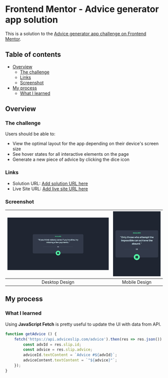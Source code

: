 # Frontend Mentor - Advice generator app solution

This is a solution to the [Advice generator app challenge on Frontend Mentor](https://www.frontendmentor.io/challenges/advice-generator-app-QdUG-13db).  

## Table of contents

- [Overview](#overview)
  - [The challenge](#the-challenge)
  - [Links](#links)
  - [Screenshot](#screenshot)
- [My process](#my-process)
  - [What I learned](#what-i-learned)

## Overview

### The challenge

Users should be able to:

- View the optimal layout for the app depending on their device's screen size
- See hover states for all interactive elements on the page
- Generate a new piece of advice by clicking the dice icon

### Links

- Solution URL: [Add solution URL here](https://your-solution-url.com)
- Live Site URL: [Add live site URL here](https://your-live-site-url.com)

### Screenshot

| ![Image 1](./screenshots/desktop.jpeg) | ![Image 2](./screenshots/mobile.jpeg) |
|:-----------------------:|:-----------------------:|
|     Desktop Design  |    Mobile Design  |


## My process

### What I learned

Using **JavaScript Fetch** is pretty useful to update the UI with data from API.
```js
function getAdvice () {
    fetch('https://api.adviceslip.com/advice').then(res => res.json()).then(res => {
        const advId = res.slip.id;    
        const advice = res.slip.advice;
        adviceId.textContent = `Advice #${advId}`;
        adviceContent.textContent = `"${advice}"`;
    });
}
```
